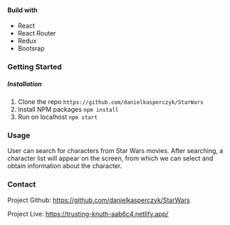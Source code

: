 #### Build with
- React
- React Router
- Redux
- Bootsrap

### Getting Started
##### Installation
1. Clone the repo
`https://github.com/danielkasperczyk/StarWars`
2. Install NPM packages
`npm install`
3. Run on localhost
`npm start`

### Usage
User can search for characters from Star Wars movies. After searching, a character list will appear on the screen, from which we can select and obtain information about the character.

### Contact
Project Github: https://github.com/danielkasperczyk/StarWars

Project Live:  https://trusting-knuth-aab6c4.netlify.app/

